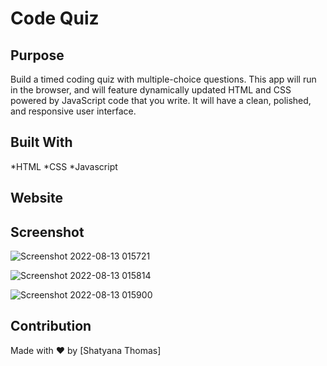 # Code Quiz

## Purpose 
Build a timed coding quiz with multiple-choice questions. This app will run in the browser, and will feature dynamically updated HTML and CSS powered by JavaScript code that you write. It will have a clean, polished, and responsive user interface.

## Built With 
*HTML
*CSS
*Javascript

## Website

## Screenshot
![Screenshot 2022-08-13 015721](https://user-images.githubusercontent.com/93238809/184471025-5bea95da-e1f8-49c2-ac67-00f95cea2170.png)

![Screenshot 2022-08-13 015814](https://user-images.githubusercontent.com/93238809/184471037-c50a8679-2a91-4f0c-9081-773da48d4bbc.png)

![Screenshot 2022-08-13 015900](https://user-images.githubusercontent.com/93238809/184471042-3ffe6699-fc58-4178-a36b-c3ba5a25f742.png)



## Contribution 
Made with ❤️ by [Shatyana Thomas]
